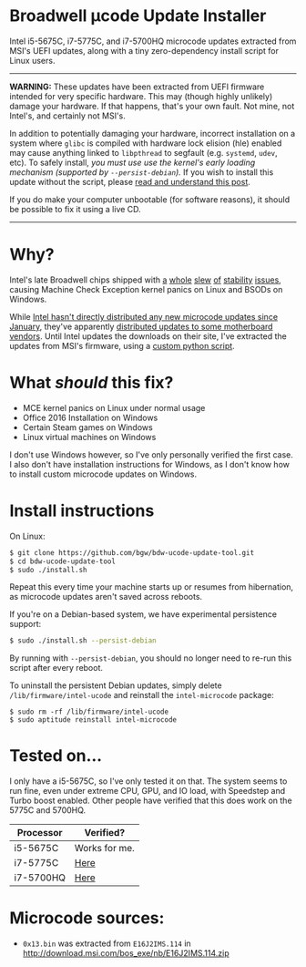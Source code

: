 # Broadwell μcode Update Installer

Intel i5-5675C, i7-5775C, and i7-5700HQ microcode updates extracted from MSI's
UEFI updates, along with a tiny zero-dependency install script for Linux users.

---

**WARNING:** These updates have been extracted from UEFI firmware intended for
very specific hardware. This may (though highly unlikely) damage your hardware.
If that happens, that's your own fault. Not mine, not Intel's, and certainly not
MSI's.

In addition to potentially damaging your hardware, incorrect installation on a
system where `glibc` is compiled with hardware lock elision (hle) enabled may
cause anything linked to `libpthread` to segfault (e.g. `systemd`, `udev`, etc).
To safely install, *you must use use the kernel's early loading mechanism
(supported by `--persist-debian`).* If you wish to install this update without
the script, please [read and understand this post][henrique].

If you do make your computer unbootable (for software reasons), it should be
possible to fix it using a live CD.

[henrique]: https://bugzilla.kernel.org/show_bug.cgi?id=103351#c65

---

# Why?

Intel's late Broadwell chips shipped with [a][pt1] [whole][pt2] [slew][pt3]
[of][pt4] [stability][pt5] [issues][pt6], causing Machine Check Exception
kernel panics on Linux and BSODs on Windows.

[pt1]: http://www.phoronix.com/scan.php?page=news_item&px=i7-5775C-Idle-Problems
[pt2]: http://www.phoronix.com/scan.php?page=news_item&px=core-i7-5775c-oc-fixed-mode
[pt3]: http://www.phoronix.com/scan.php?page=news_item&px=fedora-22-good-for-5775
[pt4]: http://www.phoronix.com/scan.php?page=news_item&px=intel-5775c-msi-update
[pt5]: https://bbs.archlinux.org/viewtopic.php?id=201194
[pt6]: https://bugzilla.kernel.org/show_bug.cgi?id=103351
[reddit]: https://www.reddit.com/r/hardware/comments/3meznc/design_defect_in_i55675ci75775ci75700hq/

While [Intel hasn't directly distributed any new microcode updates since
January][intel-updates], they've apparently [distributed updates to some
motherboard vendors][msi-forum]. Until Intel updates the downloads on their
site, I've extracted the updates from MSI's firmware, using a [custom python
script][python].

[intel-updates]: https://downloadcenter.intel.com/search?keyword=Linux+Processor+Microcode+Data+File
[msi-forum]: https://forum-en.msi.com/index.php?topic=261054.msg1498718#msg1498718
[python]: http://benjam.info/blog/posts/2015-09-26-microcode/

# What *should* this fix?

- MCE kernel panics on Linux under normal usage
- Office 2016 Installation on Windows
- Certain Steam games on Windows
- Linux virtual machines on Windows

I don't use Windows however, so I've only personally verified the first case. I
also don't have installation instructions for Windows, as I don't know how to
install custom microcode updates on Windows.

# Install instructions

On Linux:

```sh
$ git clone https://github.com/bgw/bdw-ucode-update-tool.git
$ cd bdw-ucode-update-tool
$ sudo ./install.sh
```

Repeat this every time your machine starts up or resumes from hibernation, as
microcode updates aren't saved across reboots.

If you're on a Debian-based system, we have experimental persistence support:

```sh
$ sudo ./install.sh --persist-debian
```

By running with `--persist-debian`, you should no longer need to re-run this
script after every reboot.

To uninstall the persistent Debian updates, simply delete
`/lib/firmware/intel-ucode` and reinstall the `intel-microcode` package:

```
$ sudo rm -rf /lib/firmware/intel-ucode
$ sudo aptitude reinstall intel-microcode
```

# Tested on...

I only have a i5-5675C, so I've only tested it on that. The system seems to run
fine, even under extreme CPU, GPU, and IO load, with Speedstep and Turbo boost
enabled. Other people have verified that this does work on the 5775C and 5700HQ.

| Processor | Verified?      |
| --------- | -------------- |
| i5-5675C  | Works for me.  |
| i7-5775C  | [Here][verif2] |
| i7-5700HQ | [Here][verif1] |

[verif1]: https://bugzilla.kernel.org/show_bug.cgi?id=103351#c29
[verif2]: https://bugzilla.kernel.org/show_bug.cgi?id=103351#c30

# Microcode sources:

- `0x13.bin` was extracted from `E16J2IMS.114` in
  <http://download.msi.com/bos_exe/nb/E16J2IMS.114.zip>
